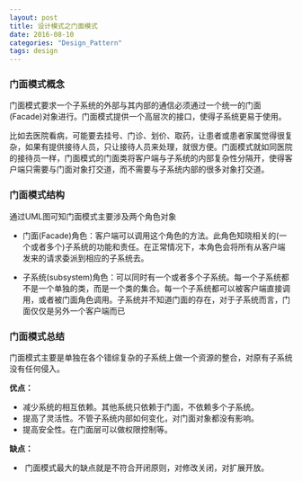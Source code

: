 ```yaml
---
layout: post
title: 设计模式之门面模式
date: 2016-08-10
categories: "Design_Pattern"
tags: design
---
```


### 门面模式概念

​	门面模式要求一个子系统的外部与其内部的通信必须通过一个统一的门面(Facade)对象进行。门面模式提供一个高层次的接口，使得子系统更易于使用。

​	比如去医院看病，可能要去挂号、门诊、划价、取药，让患者或患者家属觉得很复杂，如果有提供接待人员，只让接待人员来处理，就很方便。门面模式就如同医院的接待员一样，门面模式的门面类将客户端与子系统的内部复杂性分隔开，使得客户端只需要与门面对象打交道，而不需要与子系统内部的很多对象打交道。

### 门面模式结构

通过UML图可知门面模式主要涉及两个角色对象

- 门面(Facade)角色：客户端可以调用这个角色的方法。此角色知晓相关的(一个或者多个)子系统的功能和责任。在正常情况下，本角色会将所有从客户端发来的请求委派到相应的子系统去。


- 子系统(subsystem)角色：可以同时有一个或者多个子系统。每一个子系统都不是一个单独的类，而是一个类的集合。每一个子系统都可以被客户端直接调用，或者被门面角色调用。子系统并不知道门面的存在，对于子系统而言，门面仅仅是另外一个客户端而已

### 门面模式总结

​	门面模式主要是单独在各个错综复杂的子系统上做一个资源的整合，对原有子系统没有任何侵入。

**优点：**

- 减少系统的相互依赖。其他系统只依赖于门面，不依赖多个子系统。
- 提高了灵活性。不管子系统内部如何变化，对门面对象都没有影响。
- 提高安全性。在门面层可以做权限控制等。

**缺点：**

- ​ 门面模式最大的缺点就是不符合开闭原则，对修改关闭，对扩展开放。
